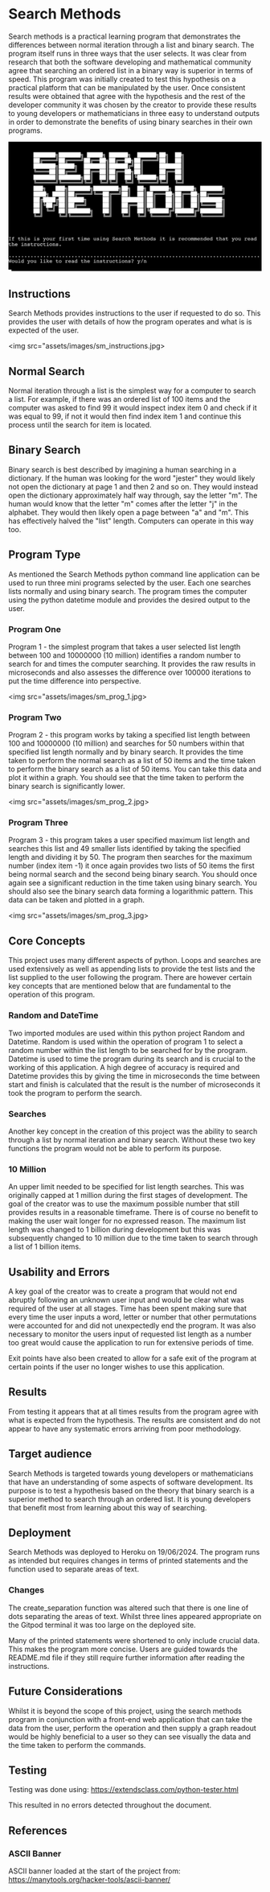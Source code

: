 # Search Methods


Search methods is a practical learning program that demonstrates the differences between normal iteration through a list and binary search. The program itself runs in three ways that the user selects. It was clear from research that both the software developing and mathematical community agree that searching an ordered list in a binary way is superior in terms of speed. This program was initially created to test this hypothesis on a practical platform that can be manipulated by the user. Once consistent results were obtained that agree with the hypothesis and the rest of the developer community it was chosen by the creator to provide these results to young developers or mathematicians in three easy to understand outputs in order to demonstrate the benefits of using binary searches in their own programs.

<img src="assets/images/sm-home.jpg">

## Instructions
Search Methods provides instructions to the user if requested to do so. This provides the user with details of how the program operates and what is is expected of the user. 

<img src="assets/images/sm_instructions.jpg>

## Normal Search
Normal iteration through a list is the simplest way for a computer to search a list. For example, if there was an ordered list of 100 items and the computer was asked to find 99 it would inspect index item 0 and check if it was equal to 99, if not it would then find index item 1 and continue this process until the search for item is located.


## Binary Search
Binary search is best described by imagining a human searching in a dictionary. If the human was looking for the word "jester" they would likely not open the dictionary at page 1 and then 2 and so on. They would instead open the dictionary approximately half way through, say the letter "m". The human would know that the letter "m" comes after the letter "j" in the alphabet. They would then likely open a page between "a" and "m". This has effectively halved the "list" length. Computers can operate in this way too.


## Program Type
As mentioned the Search Methods python command line application can be used to run three mini programs selected by the user. Each one searches lists normally and using binary search. The program times the computer using the python datetime module and provides the desired output to the user.


### Program One
Program 1 - the simplest program that takes a user selected list length between 100 and 10000000 (10 million) identifies a random number to search for and times the computer searching. It provides the raw results in microseconds and also assesses the difference over 100000 iterations to put the time difference into perspective.

<img src="assets/images/sm_prog_1.jpg>

### Program Two
Program 2 - this program works by taking a specified list length between 100 and 10000000 (10 million) and searches for 50 numbers within that specified list length normally and by binary search. It provides the time taken to perform the normal search as a list of 50 items and the time taken to perform the binary search as a list of 50 items. You can take this data and plot it within a graph. You should see that the time taken to perform the binary search is significantly lower.

<img src="assets/images/sm_prog_2.jpg>

### Program Three
Program 3 - this program takes a user specified maximum list length and searches this list and 49 smaller lists identified by taking the specified length and dividing it by 50. The program then searches for the maximum number (index item -1) it once again provides two lists of 50 items the first being normal search and the second being binary search. You should once again see a significant reduction in the time taken using binary search. You should also see the binary search data forming a logarithmic pattern. This data can be taken and plotted in a graph.

<img src="assets/images/sm_prog_3.jpg>

## Core Concepts
This project uses many different aspects of python. Loops and searches are used extensively as well as appending lists to provide the test lists and the list supplied to the user following the program. There are however certain key concepts that are mentioned below that are fundamental to the operation of this program.


### Random and DateTime
Two imported modules are used within this python project Random and Datetime. Random is used within the operation of program 1 to select a random number within the list length to be searched for by the program. Datetime is used to time the program during its search and is crucial to the working of this application. A high degree of accuracy is required and Datetime provides this by giving the time in microseconds the time between start and finish is calculated that the result is the number of microseconds it took the program to perform the search.


### Searches
Another key concept in the creation of this project was the ability to search through a list by normal iteration and binary search. Without these two key functions the program would not be able to perform its purpose.


### 10 Million
An upper limit needed to be specified for list length searches. This was originally capped at 1 million during the first stages of development. The goal of the creator was to use the maximum possible number that still provides results in a reasonable timeframe. There is of course no benefit to making the user wait longer for no expressed reason. The maximum list length was changed to 1 billion during development but this was subsequently changed to 10 million due to the time taken to search through a list of 1 billion items.


## Usability and Errors
A key goal of the creator was to create a program that would not end abruptly following an unknown user input and would be clear what was required of the user at all stages. Time has been spent making sure that every time the user inputs a word, letter or number that other permutations were accounted for and did not unexpectedly end the program. It was also necessary to monitor the users input of requested list length as a number too great would cause the application to run for extensive periods of time.


Exit points have also been created to allow for a safe exit of the program at certain points if the user no longer wishes to use this application.


## Results
From testing it appears that at all times results from the program agree with what is expected from the hypothesis. The results are consistent and do not appear to have any systematic errors arriving from poor methodology.


## Target audience
Search Methods is targeted towards young developers or mathematicians that have an understanding of some aspects of software development. Its purpose is to test a hypothesis based on the theory that binary search is a superior method to search through an ordered list. It is young developers that benefit most from learning about this way of searching.


## Deployment
Search Methods was deployed to Heroku on 19/06/2024. The program runs as intended but requires changes in terms of printed statements and the function used to separate areas of text.


### Changes
The create_separation function was altered such that there is one line of dots separating the areas of text. Whilst three lines appeared appropriate on the Gitpod terminal it was too large on the deployed site.


Many of the printed statements were shortened to only include crucial data. This makes the program more concise. Users are guided towards the README.md file if they still require further information after reading the instructions.


## Future Considerations
Whilst it is beyond the scope of this project, using the search methods program in conjunction with a front-end web application that can take the data from the user, perform the operation and then supply a graph readout would be highly beneficial to a user so they can see visually the data and the time taken to perform the commands.

## Testing
Testing was done using: https://extendsclass.com/python-tester.html

This resulted in no errors detected throughout the document. 

## References 

### ASCII Banner 
ASCII banner loaded at the start of the project from: https://manytools.org/hacker-tools/ascii-banner/ 